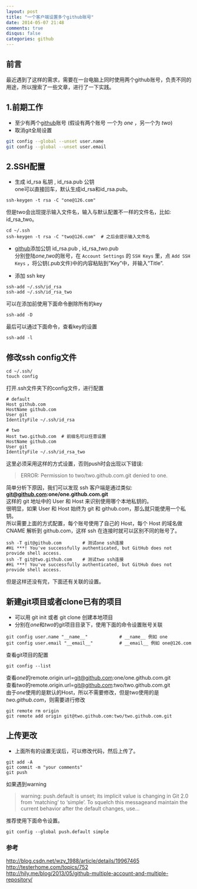 ```yaml
---
layout: post
title: "一个客户端设置多个github账号"
date: 2014-05-07 21:48
comments: true
disqus: false
categories: github
---
```

## 前言
最近遇到了这样的需求，需要在一台电脑上同时使用两个github账号，负责不同的用途，所以搜索了一些文章，进行了一下实践。
## 1.前期工作
* 至少有两个[github]账号 (假设有两个账号 一个为 *one* ，另一个为 *two*)    
* 取消git全局设置
``` sh
git config --global --unset user.name  
git config --global --unset user.email  
```
<!-- more -->
## 2.SSH配置
* 生成 id_rsa 私钥 , id_rsa.pub 公钥      
one可以直接回车，默认生成id_rsa和id_rsa.pub。 
```
ssh-keygen -t rsa -C "one@126.com"
```
但是two会出现提示输入文件名，输入与默认配置不一样的文件名，比如: id_rsa_two。
```
cd ~/.ssh
ssh-keygen -t rsa -C "two@126.com"  # 之后会提示输入文件名
```

* [github]添加公钥 id_rsa.pub , id_rsa_two.pub   
分别登陆*one*,*two*的账号，在 `Account Settings` 的 `SSH Keys` 里，点 `Add SSH Keys` ，将公钥(.pub文件)中的内容粘贴到”Key”中，并输入”Title”.

* 添加 ssh key   
```
ssh-add ~/.ssh/id_rsa
ssh-add ~/.ssh/id_rsa_two
```
可以在添加前使用下面命令删除所有的key
``` 
ssh-add -D
```
最后可以通过下面命令，查看key的设置
```
ssh-add -l
```
## 修改ssh config文件
```
cd ~/.ssh/
touch config
```
打开.ssh文件夹下的config文件，进行配置
```
# default
Host github.com
HostName github.com
User git
IdentityFile ~/.ssh/id_rsa

# two
Host two.github.com  # 前缀名可以任意设置
HostName github.com
User git
IdentityFile ~/.ssh/id_rsa_two
```
这里必须采用这样的方式设置，否则push时会出现以下错误:   
>ERROR: Permission to two/two.github.com.git denied to one.

简单分析下原因，我们可以发现 ssh 客户端是通过类似:    
**git@github.com:one/one.github.com.git**   
这样的 git 地址中的 User 和 Host 来识别使用哪个本地私钥的。   
很明显，如果 User 和 Host 始终为 git 和 github.com，那么就只能使用一个私钥。   
所以需要上面的方式配置，每个账号使用了自己的 Host，每个 Host 的域名做 CNAME 解析到 github.com，这样 ssh 在连接时就可以区别不同的账号了。   
```
ssh -T git@github.com        # 测试one ssh连接
#Hi ***! You've successfully authenticated, but GitHub does not provide shell access.
ssh -T git@two.github.com    # 测试two ssh连接
#Hi ***! You've successfully authenticated, but GitHub does not provide shell access.
```
但是这样还没有完，下面还有关联的设置。

## 新建git项目或者clone已有的项目
* 可以用 git init 或者 git clone 创建本地项目
* 分别在*one*和*two*的git项目目录下，使用下面的命令设置账号关联
```
git config user.name "__name__"            # __name__ 例如 one
git config user.email "__email__"          # __email__ 例如 one@126.com
```
查看git项目的配置
```
git config --list
```
查看*one*的remote.origin.url=git@github.com:one/one.github.com.git   
查看*two*的remote.origin.url=git@github.com:two/two.github.com.git   
由于*one*使用的是默认的Host，所以不需要修改，但是two使用的是*two.github.com*，则需要进行修改
```
git remote rm origin 
git remote add origin git@two.github.com:two/two.github.com.git
```
## 上传更改
* 上面所有的设置无误后，可以修改代码，然后上传了。
```
git add -A
git commit -m "your comments"
git push
```
如果遇到warning
>warning: push.default is unset; its implicit value is changing in Git 2.0 from ‘matching’ to ‘simple’. To squelch this messageand maintain the current behavior after the default changes, use...

推荐使用下面命令设置。
```
git config --global push.default simple
```
### 参考
<http://blog.csdn.net/wzy_1988/article/details/19967465>   
<http://testerhome.com/topics/752>   
<http://hily.me/blog/2013/05/github-multiple-account-and-multiple-repository/>




[github]: https://github.com